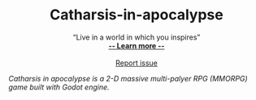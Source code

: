 <h1 align="center"> Catharsis-in-apocalypse </h1>
<p align="center">
    “Live in a world in which you inspires”
  <br>
  <a href="#"><strong> -- Learn more -- </strong></a>
  <br>
  <br>
   <a href="https://github.com/Chinuon/Catharsis-in-apocalypse/issues/new/choose">Report issue</a>
</p>

<i>Catharsis in apocalypse is a 2-D massive multi-palyer RPG (MMORPG) game built with Godot engine.</i>

